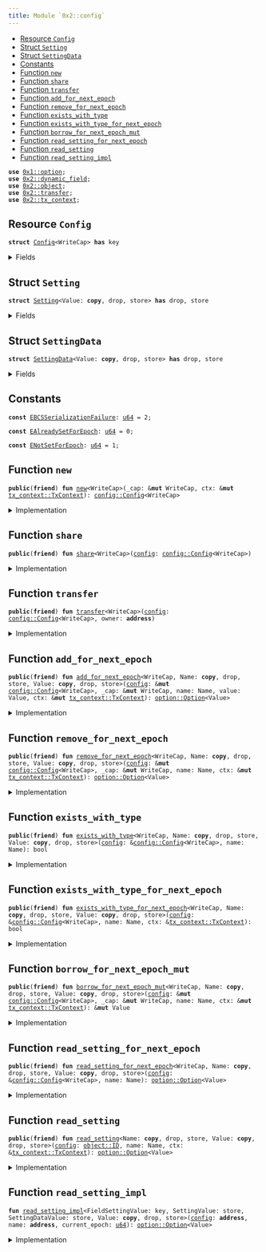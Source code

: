 ```yaml
---
title: Module `0x2::config`
---
```




-  [Resource `Config`](#0x2_config_Config)
-  [Struct `Setting`](#0x2_config_Setting)
-  [Struct `SettingData`](#0x2_config_SettingData)
-  [Constants](#@Constants_0)
-  [Function `new`](#0x2_config_new)
-  [Function `share`](#0x2_config_share)
-  [Function `transfer`](#0x2_config_transfer)
-  [Function `add_for_next_epoch`](#0x2_config_add_for_next_epoch)
-  [Function `remove_for_next_epoch`](#0x2_config_remove_for_next_epoch)
-  [Function `exists_with_type`](#0x2_config_exists_with_type)
-  [Function `exists_with_type_for_next_epoch`](#0x2_config_exists_with_type_for_next_epoch)
-  [Function `borrow_for_next_epoch_mut`](#0x2_config_borrow_for_next_epoch_mut)
-  [Function `read_setting_for_next_epoch`](#0x2_config_read_setting_for_next_epoch)
-  [Function `read_setting`](#0x2_config_read_setting)
-  [Function `read_setting_impl`](#0x2_config_read_setting_impl)


<pre><code><b>use</b> <a href="../move-stdlib/option.md#0x1_option">0x1::option</a>;
<b>use</b> <a href="../iota-framework/dynamic_field.md#0x2_dynamic_field">0x2::dynamic_field</a>;
<b>use</b> <a href="../iota-framework/object.md#0x2_object">0x2::object</a>;
<b>use</b> <a href="../iota-framework/transfer.md#0x2_transfer">0x2::transfer</a>;
<b>use</b> <a href="../iota-framework/tx_context.md#0x2_tx_context">0x2::tx_context</a>;
</code></pre>



<a name="0x2_config_Config"></a>

## Resource `Config`



<pre><code><b>struct</b> <a href="../iota-framework/config.md#0x2_config_Config">Config</a>&lt;WriteCap&gt; <b>has</b> key
</code></pre>



<details>
<summary>Fields</summary>


<dl>
<dt>
<code>id: <a href="../iota-framework/object.md#0x2_object_UID">object::UID</a></code>
</dt>
<dd>

</dd>
</dl>


</details>

<a name="0x2_config_Setting"></a>

## Struct `Setting`



<pre><code><b>struct</b> <a href="../iota-framework/config.md#0x2_config_Setting">Setting</a>&lt;Value: <b>copy</b>, drop, store&gt; <b>has</b> drop, store
</code></pre>



<details>
<summary>Fields</summary>


<dl>
<dt>
<code>data: <a href="../move-stdlib/option.md#0x1_option_Option">option::Option</a>&lt;<a href="../iota-framework/config.md#0x2_config_SettingData">config::SettingData</a>&lt;Value&gt;&gt;</code>
</dt>
<dd>

</dd>
</dl>


</details>

<a name="0x2_config_SettingData"></a>

## Struct `SettingData`



<pre><code><b>struct</b> <a href="../iota-framework/config.md#0x2_config_SettingData">SettingData</a>&lt;Value: <b>copy</b>, drop, store&gt; <b>has</b> drop, store
</code></pre>



<details>
<summary>Fields</summary>


<dl>
<dt>
<code>newer_value_epoch: <a href="../move-stdlib/u64.md#0x1_u64">u64</a></code>
</dt>
<dd>

</dd>
<dt>
<code>newer_value: <a href="../move-stdlib/option.md#0x1_option_Option">option::Option</a>&lt;Value&gt;</code>
</dt>
<dd>

</dd>
<dt>
<code>older_value_opt: <a href="../move-stdlib/option.md#0x1_option_Option">option::Option</a>&lt;Value&gt;</code>
</dt>
<dd>

</dd>
</dl>


</details>

<a name="@Constants_0"></a>

## Constants


<a name="0x2_config_EBCSSerializationFailure"></a>



<pre><code><b>const</b> <a href="../iota-framework/config.md#0x2_config_EBCSSerializationFailure">EBCSSerializationFailure</a>: <a href="../move-stdlib/u64.md#0x1_u64">u64</a> = 2;
</code></pre>



<a name="0x2_config_EAlreadySetForEpoch"></a>



<pre><code><b>const</b> <a href="../iota-framework/config.md#0x2_config_EAlreadySetForEpoch">EAlreadySetForEpoch</a>: <a href="../move-stdlib/u64.md#0x1_u64">u64</a> = 0;
</code></pre>



<a name="0x2_config_ENotSetForEpoch"></a>



<pre><code><b>const</b> <a href="../iota-framework/config.md#0x2_config_ENotSetForEpoch">ENotSetForEpoch</a>: <a href="../move-stdlib/u64.md#0x1_u64">u64</a> = 1;
</code></pre>



<a name="0x2_config_new"></a>

## Function `new`



<pre><code><b>public</b>(<b>friend</b>) <b>fun</b> <a href="../iota-framework/config.md#0x2_config_new">new</a>&lt;WriteCap&gt;(_cap: &<b>mut</b> WriteCap, ctx: &<b>mut</b> <a href="../iota-framework/tx_context.md#0x2_tx_context_TxContext">tx_context::TxContext</a>): <a href="../iota-framework/config.md#0x2_config_Config">config::Config</a>&lt;WriteCap&gt;
</code></pre>



<details>
<summary>Implementation</summary>


<pre><code><b>public</b>(package) <b>fun</b> <a href="../iota-framework/config.md#0x2_config_new">new</a>&lt;WriteCap&gt;(_cap: &<b>mut</b> WriteCap, ctx: &<b>mut</b> TxContext): <a href="../iota-framework/config.md#0x2_config_Config">Config</a>&lt;WriteCap&gt; {
    <a href="../iota-framework/config.md#0x2_config_Config">Config</a>&lt;WriteCap&gt; { id: <a href="../iota-framework/object.md#0x2_object_new">object::new</a>(ctx) }
}
</code></pre>



</details>

<a name="0x2_config_share"></a>

## Function `share`



<pre><code><b>public</b>(<b>friend</b>) <b>fun</b> <a href="../iota-framework/config.md#0x2_config_share">share</a>&lt;WriteCap&gt;(<a href="../iota-framework/config.md#0x2_config">config</a>: <a href="../iota-framework/config.md#0x2_config_Config">config::Config</a>&lt;WriteCap&gt;)
</code></pre>



<details>
<summary>Implementation</summary>


<pre><code><b>public</b>(package) <b>fun</b> <a href="../iota-framework/config.md#0x2_config_share">share</a>&lt;WriteCap&gt;(<a href="../iota-framework/config.md#0x2_config">config</a>: <a href="../iota-framework/config.md#0x2_config_Config">Config</a>&lt;WriteCap&gt;) {
    <a href="../iota-framework/transfer.md#0x2_transfer_share_object">transfer::share_object</a>(<a href="../iota-framework/config.md#0x2_config">config</a>)
}
</code></pre>



</details>

<a name="0x2_config_transfer"></a>

## Function `transfer`



<pre><code><b>public</b>(<b>friend</b>) <b>fun</b> <a href="../iota-framework/transfer.md#0x2_transfer">transfer</a>&lt;WriteCap&gt;(<a href="../iota-framework/config.md#0x2_config">config</a>: <a href="../iota-framework/config.md#0x2_config_Config">config::Config</a>&lt;WriteCap&gt;, owner: <b>address</b>)
</code></pre>



<details>
<summary>Implementation</summary>


<pre><code><b>public</b>(package) <b>fun</b> <a href="../iota-framework/transfer.md#0x2_transfer">transfer</a>&lt;WriteCap&gt;(<a href="../iota-framework/config.md#0x2_config">config</a>: <a href="../iota-framework/config.md#0x2_config_Config">Config</a>&lt;WriteCap&gt;, owner: <b>address</b>) {
    <a href="../iota-framework/transfer.md#0x2_transfer_transfer">transfer::transfer</a>(<a href="../iota-framework/config.md#0x2_config">config</a>, owner)
}
</code></pre>



</details>

<a name="0x2_config_add_for_next_epoch"></a>

## Function `add_for_next_epoch`



<pre><code><b>public</b>(<b>friend</b>) <b>fun</b> <a href="../iota-framework/config.md#0x2_config_add_for_next_epoch">add_for_next_epoch</a>&lt;WriteCap, Name: <b>copy</b>, drop, store, Value: <b>copy</b>, drop, store&gt;(<a href="../iota-framework/config.md#0x2_config">config</a>: &<b>mut</b> <a href="../iota-framework/config.md#0x2_config_Config">config::Config</a>&lt;WriteCap&gt;, _cap: &<b>mut</b> WriteCap, name: Name, value: Value, ctx: &<b>mut</b> <a href="../iota-framework/tx_context.md#0x2_tx_context_TxContext">tx_context::TxContext</a>): <a href="../move-stdlib/option.md#0x1_option_Option">option::Option</a>&lt;Value&gt;
</code></pre>



<details>
<summary>Implementation</summary>


<pre><code><b>public</b>(package) <b>fun</b> <a href="../iota-framework/config.md#0x2_config_add_for_next_epoch">add_for_next_epoch</a>&lt;
    WriteCap,
    Name: <b>copy</b> + drop + store,
    Value: <b>copy</b> + drop + store,
&gt;(
    <a href="../iota-framework/config.md#0x2_config">config</a>: &<b>mut</b> <a href="../iota-framework/config.md#0x2_config_Config">Config</a>&lt;WriteCap&gt;,
    _cap: &<b>mut</b> WriteCap,
    name: Name,
    value: Value,
    ctx: &<b>mut</b> TxContext,
): Option&lt;Value&gt; {
    <b>let</b> epoch = ctx.epoch();
    <b>if</b> (!field::exists_(&<a href="../iota-framework/config.md#0x2_config">config</a>.id, name)) {
        <b>let</b> sobj = <a href="../iota-framework/config.md#0x2_config_Setting">Setting</a> {
            data: <a href="../move-stdlib/option.md#0x1_option_some">option::some</a>(<a href="../iota-framework/config.md#0x2_config_SettingData">SettingData</a> {
                newer_value_epoch: epoch,
                newer_value: <a href="../move-stdlib/option.md#0x1_option_some">option::some</a>(value),
                older_value_opt: <a href="../move-stdlib/option.md#0x1_option_none">option::none</a>(),
            }),
        };
        field::add(&<b>mut</b> <a href="../iota-framework/config.md#0x2_config">config</a>.id, name, sobj);
        <a href="../move-stdlib/option.md#0x1_option_none">option::none</a>()
    } <b>else</b> {
        <b>let</b> sobj: &<b>mut</b> <a href="../iota-framework/config.md#0x2_config_Setting">Setting</a>&lt;Value&gt; = field::borrow_mut(&<b>mut</b> <a href="../iota-framework/config.md#0x2_config">config</a>.id, name);
        <b>let</b> <a href="../iota-framework/config.md#0x2_config_SettingData">SettingData</a> {
            newer_value_epoch,
            newer_value,
            older_value_opt,
        } = sobj.data.extract();
        <b>let</b> (older_value_opt, removed_value) =
            <b>if</b> (epoch &gt; newer_value_epoch) {
                // <b>if</b> the `newer_value` is for a previous epoch, <b>move</b> it <b>to</b> `older_value_opt`
                (<b>move</b> newer_value, <b>move</b> older_value_opt)
            } <b>else</b> {
                // the current epoch cannot be less than the `newer_value_epoch`
                <b>assert</b>!(epoch == newer_value_epoch);
                // <b>if</b> the `newer_value` is for the current epoch, then the <a href="../move-stdlib/option.md#0x1_option">option</a> must be `none`
                <b>assert</b>!(newer_value.is_none(), <a href="../iota-framework/config.md#0x2_config_EAlreadySetForEpoch">EAlreadySetForEpoch</a>);
                (<b>move</b> older_value_opt, <a href="../move-stdlib/option.md#0x1_option_none">option::none</a>())
            };
        sobj.data.fill(<a href="../iota-framework/config.md#0x2_config_SettingData">SettingData</a> {
            newer_value_epoch: epoch,
            newer_value: <a href="../move-stdlib/option.md#0x1_option_some">option::some</a>(value),
            older_value_opt,
        });
        removed_value
    }
}
</code></pre>



</details>

<a name="0x2_config_remove_for_next_epoch"></a>

## Function `remove_for_next_epoch`



<pre><code><b>public</b>(<b>friend</b>) <b>fun</b> <a href="../iota-framework/config.md#0x2_config_remove_for_next_epoch">remove_for_next_epoch</a>&lt;WriteCap, Name: <b>copy</b>, drop, store, Value: <b>copy</b>, drop, store&gt;(<a href="../iota-framework/config.md#0x2_config">config</a>: &<b>mut</b> <a href="../iota-framework/config.md#0x2_config_Config">config::Config</a>&lt;WriteCap&gt;, _cap: &<b>mut</b> WriteCap, name: Name, ctx: &<b>mut</b> <a href="../iota-framework/tx_context.md#0x2_tx_context_TxContext">tx_context::TxContext</a>): <a href="../move-stdlib/option.md#0x1_option_Option">option::Option</a>&lt;Value&gt;
</code></pre>



<details>
<summary>Implementation</summary>


<pre><code><b>public</b>(package) <b>fun</b> <a href="../iota-framework/config.md#0x2_config_remove_for_next_epoch">remove_for_next_epoch</a>&lt;
    WriteCap,
    Name: <b>copy</b> + drop + store,
    Value: <b>copy</b> + drop + store,
&gt;(
    <a href="../iota-framework/config.md#0x2_config">config</a>: &<b>mut</b> <a href="../iota-framework/config.md#0x2_config_Config">Config</a>&lt;WriteCap&gt;,
    _cap: &<b>mut</b> WriteCap,
    name: Name,
    ctx: &<b>mut</b> TxContext,
): Option&lt;Value&gt; {
    <b>let</b> epoch = ctx.epoch();
    <b>if</b> (!field::exists_(&<a href="../iota-framework/config.md#0x2_config">config</a>.id, name)) <b>return</b> <a href="../move-stdlib/option.md#0x1_option_none">option::none</a>();
    <b>let</b> sobj: &<b>mut</b> <a href="../iota-framework/config.md#0x2_config_Setting">Setting</a>&lt;Value&gt; = field::borrow_mut(&<b>mut</b> <a href="../iota-framework/config.md#0x2_config">config</a>.id, name);
    <b>let</b> <a href="../iota-framework/config.md#0x2_config_SettingData">SettingData</a> {
        newer_value_epoch,
        newer_value,
        older_value_opt,
    } = sobj.data.extract();
    <b>let</b> (older_value_opt, removed_value) =
        <b>if</b> (epoch &gt; newer_value_epoch) {
            // <b>if</b> the `newer_value` is for a previous epoch, <b>move</b> it <b>to</b> `older_value_opt`
            (<b>move</b> newer_value, <a href="../move-stdlib/option.md#0x1_option_none">option::none</a>())
        } <b>else</b> {
            // the current epoch cannot be less than the `newer_value_epoch`
            <b>assert</b>!(epoch == newer_value_epoch);
            (<b>move</b> older_value_opt, <b>move</b> newer_value)
        };
    <b>let</b> older_value_opt_is_none = older_value_opt.is_none();
    sobj.data.fill(<a href="../iota-framework/config.md#0x2_config_SettingData">SettingData</a> {
        newer_value_epoch: epoch,
        newer_value: <a href="../move-stdlib/option.md#0x1_option_none">option::none</a>(),
        older_value_opt,
    });
    <b>if</b> (older_value_opt_is_none) {
        field::remove&lt;_, <a href="../iota-framework/config.md#0x2_config_Setting">Setting</a>&lt;Value&gt;&gt;(&<b>mut</b> <a href="../iota-framework/config.md#0x2_config">config</a>.id, name);
    };
    removed_value
}
</code></pre>



</details>

<a name="0x2_config_exists_with_type"></a>

## Function `exists_with_type`



<pre><code><b>public</b>(<b>friend</b>) <b>fun</b> <a href="../iota-framework/config.md#0x2_config_exists_with_type">exists_with_type</a>&lt;WriteCap, Name: <b>copy</b>, drop, store, Value: <b>copy</b>, drop, store&gt;(<a href="../iota-framework/config.md#0x2_config">config</a>: &<a href="../iota-framework/config.md#0x2_config_Config">config::Config</a>&lt;WriteCap&gt;, name: Name): bool
</code></pre>



<details>
<summary>Implementation</summary>


<pre><code><b>public</b>(package) <b>fun</b> <a href="../iota-framework/config.md#0x2_config_exists_with_type">exists_with_type</a>&lt;
    WriteCap,
    Name: <b>copy</b> + drop + store,
    Value: <b>copy</b> + drop + store,
&gt;(
    <a href="../iota-framework/config.md#0x2_config">config</a>: &<a href="../iota-framework/config.md#0x2_config_Config">Config</a>&lt;WriteCap&gt;,
    name: Name,
): bool {
    field::exists_with_type&lt;_, <a href="../iota-framework/config.md#0x2_config_Setting">Setting</a>&lt;Value&gt;&gt;(&<a href="../iota-framework/config.md#0x2_config">config</a>.id, name)
}
</code></pre>



</details>

<a name="0x2_config_exists_with_type_for_next_epoch"></a>

## Function `exists_with_type_for_next_epoch`



<pre><code><b>public</b>(<b>friend</b>) <b>fun</b> <a href="../iota-framework/config.md#0x2_config_exists_with_type_for_next_epoch">exists_with_type_for_next_epoch</a>&lt;WriteCap, Name: <b>copy</b>, drop, store, Value: <b>copy</b>, drop, store&gt;(<a href="../iota-framework/config.md#0x2_config">config</a>: &<a href="../iota-framework/config.md#0x2_config_Config">config::Config</a>&lt;WriteCap&gt;, name: Name, ctx: &<a href="../iota-framework/tx_context.md#0x2_tx_context_TxContext">tx_context::TxContext</a>): bool
</code></pre>



<details>
<summary>Implementation</summary>


<pre><code><b>public</b>(package) <b>fun</b> <a href="../iota-framework/config.md#0x2_config_exists_with_type_for_next_epoch">exists_with_type_for_next_epoch</a>&lt;
    WriteCap,
    Name: <b>copy</b> + drop + store,
    Value: <b>copy</b> + drop + store,
&gt;(
    <a href="../iota-framework/config.md#0x2_config">config</a>: & <a href="../iota-framework/config.md#0x2_config_Config">Config</a>&lt;WriteCap&gt;,
    name: Name,
    ctx: &TxContext,
): bool {
    field::exists_with_type&lt;_, <a href="../iota-framework/config.md#0x2_config_Setting">Setting</a>&lt;Value&gt;&gt;(&<a href="../iota-framework/config.md#0x2_config">config</a>.id, name) && {
        <b>let</b> epoch = ctx.epoch();
        <b>let</b> sobj: &<a href="../iota-framework/config.md#0x2_config_Setting">Setting</a>&lt;Value&gt; = field::borrow(&<a href="../iota-framework/config.md#0x2_config">config</a>.id, name);
        epoch == sobj.data.borrow().newer_value_epoch &&
        sobj.data.borrow().newer_value.is_some()
    }
}
</code></pre>



</details>

<a name="0x2_config_borrow_for_next_epoch_mut"></a>

## Function `borrow_for_next_epoch_mut`



<pre><code><b>public</b>(<b>friend</b>) <b>fun</b> <a href="../iota-framework/config.md#0x2_config_borrow_for_next_epoch_mut">borrow_for_next_epoch_mut</a>&lt;WriteCap, Name: <b>copy</b>, drop, store, Value: <b>copy</b>, drop, store&gt;(<a href="../iota-framework/config.md#0x2_config">config</a>: &<b>mut</b> <a href="../iota-framework/config.md#0x2_config_Config">config::Config</a>&lt;WriteCap&gt;, _cap: &<b>mut</b> WriteCap, name: Name, ctx: &<b>mut</b> <a href="../iota-framework/tx_context.md#0x2_tx_context_TxContext">tx_context::TxContext</a>): &<b>mut</b> Value
</code></pre>



<details>
<summary>Implementation</summary>


<pre><code><b>public</b>(package) <b>fun</b> <a href="../iota-framework/config.md#0x2_config_borrow_for_next_epoch_mut">borrow_for_next_epoch_mut</a>&lt;
    WriteCap,
    Name: <b>copy</b> + drop + store,
    Value: <b>copy</b> + drop + store,
&gt;(
    <a href="../iota-framework/config.md#0x2_config">config</a>: &<b>mut</b> <a href="../iota-framework/config.md#0x2_config_Config">Config</a>&lt;WriteCap&gt;,
    _cap: &<b>mut</b> WriteCap,
    name: Name,
    ctx: &<b>mut</b> TxContext,
): &<b>mut</b> Value {
    <b>let</b> epoch = ctx.epoch();
    <b>let</b> sobj: &<b>mut</b> <a href="../iota-framework/config.md#0x2_config_Setting">Setting</a>&lt;Value&gt; = field::borrow_mut(&<b>mut</b> <a href="../iota-framework/config.md#0x2_config">config</a>.id, name);
    <b>let</b> data = sobj.data.borrow_mut();
    <b>assert</b>!(data.newer_value_epoch == epoch, <a href="../iota-framework/config.md#0x2_config_ENotSetForEpoch">ENotSetForEpoch</a>);
    <b>assert</b>!(data.newer_value.is_some(), <a href="../iota-framework/config.md#0x2_config_ENotSetForEpoch">ENotSetForEpoch</a>);
    data.newer_value.borrow_mut()
}
</code></pre>



</details>

<a name="0x2_config_read_setting_for_next_epoch"></a>

## Function `read_setting_for_next_epoch`



<pre><code><b>public</b>(<b>friend</b>) <b>fun</b> <a href="../iota-framework/config.md#0x2_config_read_setting_for_next_epoch">read_setting_for_next_epoch</a>&lt;WriteCap, Name: <b>copy</b>, drop, store, Value: <b>copy</b>, drop, store&gt;(<a href="../iota-framework/config.md#0x2_config">config</a>: &<a href="../iota-framework/config.md#0x2_config_Config">config::Config</a>&lt;WriteCap&gt;, name: Name): <a href="../move-stdlib/option.md#0x1_option_Option">option::Option</a>&lt;Value&gt;
</code></pre>



<details>
<summary>Implementation</summary>


<pre><code><b>public</b>(package) <b>fun</b> <a href="../iota-framework/config.md#0x2_config_read_setting_for_next_epoch">read_setting_for_next_epoch</a>&lt;
    WriteCap,
    Name: <b>copy</b> + drop + store,
    Value: <b>copy</b> + drop + store,
&gt;(
    <a href="../iota-framework/config.md#0x2_config">config</a>: &<a href="../iota-framework/config.md#0x2_config_Config">Config</a>&lt;WriteCap&gt;,
    name: Name,
): Option&lt;Value&gt; {
    <b>if</b> (!field::exists_with_type&lt;_, <a href="../iota-framework/config.md#0x2_config_Setting">Setting</a>&lt;Value&gt;&gt;(&<a href="../iota-framework/config.md#0x2_config">config</a>.id, name)) <b>return</b> <a href="../move-stdlib/option.md#0x1_option_none">option::none</a>();
    <b>let</b> sobj: &<a href="../iota-framework/config.md#0x2_config_Setting">Setting</a>&lt;Value&gt; = field::borrow(&<a href="../iota-framework/config.md#0x2_config">config</a>.id, name);
    <b>let</b> data = sobj.data.borrow();
    data.newer_value
}
</code></pre>



</details>

<a name="0x2_config_read_setting"></a>

## Function `read_setting`



<pre><code><b>public</b>(<b>friend</b>) <b>fun</b> <a href="../iota-framework/config.md#0x2_config_read_setting">read_setting</a>&lt;Name: <b>copy</b>, drop, store, Value: <b>copy</b>, drop, store&gt;(<a href="../iota-framework/config.md#0x2_config">config</a>: <a href="../iota-framework/object.md#0x2_object_ID">object::ID</a>, name: Name, ctx: &<a href="../iota-framework/tx_context.md#0x2_tx_context_TxContext">tx_context::TxContext</a>): <a href="../move-stdlib/option.md#0x1_option_Option">option::Option</a>&lt;Value&gt;
</code></pre>



<details>
<summary>Implementation</summary>


<pre><code><b>public</b>(package) <b>fun</b> <a href="../iota-framework/config.md#0x2_config_read_setting">read_setting</a>&lt;Name: <b>copy</b> + drop + store, Value: <b>copy</b> + drop + store&gt;(
    <a href="../iota-framework/config.md#0x2_config">config</a>: ID,
    name: Name,
    ctx: &TxContext,
): Option&lt;Value&gt; {
    <b>use</b> iota::dynamic_field::Field;
    <b>let</b> config_id = <a href="../iota-framework/config.md#0x2_config">config</a>.to_address();
    <b>let</b> setting_df = field::hash_type_and_key(config_id, name);
    <a href="../iota-framework/config.md#0x2_config_read_setting_impl">read_setting_impl</a>&lt;Field&lt;Name, <a href="../iota-framework/config.md#0x2_config_Setting">Setting</a>&lt;Value&gt;&gt;, <a href="../iota-framework/config.md#0x2_config_Setting">Setting</a>&lt;Value&gt;, <a href="../iota-framework/config.md#0x2_config_SettingData">SettingData</a>&lt;Value&gt;, Value&gt;(
        config_id,
        setting_df,
        ctx.epoch(),
    )
}
</code></pre>



</details>

<a name="0x2_config_read_setting_impl"></a>

## Function `read_setting_impl`



<pre><code><b>fun</b> <a href="../iota-framework/config.md#0x2_config_read_setting_impl">read_setting_impl</a>&lt;FieldSettingValue: key, SettingValue: store, SettingDataValue: store, Value: <b>copy</b>, drop, store&gt;(<a href="../iota-framework/config.md#0x2_config">config</a>: <b>address</b>, name: <b>address</b>, current_epoch: <a href="../move-stdlib/u64.md#0x1_u64">u64</a>): <a href="../move-stdlib/option.md#0x1_option_Option">option::Option</a>&lt;Value&gt;
</code></pre>



<details>
<summary>Implementation</summary>


<pre><code><b>native</b> <b>fun</b> <a href="../iota-framework/config.md#0x2_config_read_setting_impl">read_setting_impl</a>&lt;
    FieldSettingValue: key,
    SettingValue: store,
    SettingDataValue: store,
    Value: <b>copy</b> + drop + store,
&gt;(
    <a href="../iota-framework/config.md#0x2_config">config</a>: <b>address</b>,
    name: <b>address</b>,
    current_epoch: <a href="../move-stdlib/u64.md#0x1_u64">u64</a>,
): Option&lt;Value&gt;;
</code></pre>



</details>
